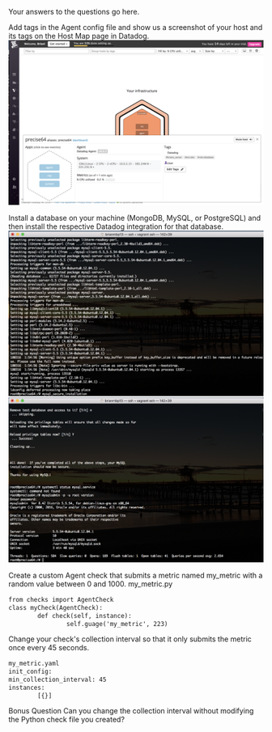 Your answers to the questions go here.

Add tags in the Agent config file and show us a screenshot of your host and its tags on the Host Map page in Datadog.
![Agent Tags](images/Agent_Tags.png)

Install a database on your machine (MongoDB, MySQL, or PostgreSQL) and then install the respective Datadog integration for that database.
![mysql_install](images/mysql_install_1.png)
![mysql_install](images/mysql_install_2.png)

Create a custom Agent check that submits a metric named my_metric with a random value between 0 and 1000.
my_metric.py
```
from checks import AgentCheck
class myCheck(AgentCheck):
        def check(self, instance):
                self.guage('my_metric', 223)
```
Change your check's collection interval so that it only submits the metric once every 45 seconds.
```
my_metric.yaml
init_config:
min_collection_interval: 45
instances:
        [{}]
```
Bonus Question Can you change the collection interval without modifying the Python check file you created?
